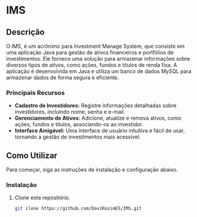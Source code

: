 # IMS

## Descrição

O IMS, é um acrônimo para Investment Manage System, que consiste em uma aplicação Java para gestão de ativos financeiros e portfólios de investimentos. Ele fornece uma solução para armazenar informações sobre diversos tipos de ativos, como ações, fundos e títulos de renda fixa. A aplicação é desenvolvida em Java e utiliza um banco de dados MySQL para armazenar dados de forma segura e eficiente.

### Principais Recursos

- **Cadastro de Investidores:** Registre informações detalhadas sobre investidores, incluindo nome, senha e e-mail.
- **Gerenciamento de Ativos:** Adicione, atualize e remova ativos, como ações, fundos e títulos, associando-os ao investidor.
- **Interface Amigável:** Uma interface de usuário intuitiva e fácil de usar, tornando a gestão de investimentos mais acessível.

## Como Utilizar

Para começar, siga as instruções de instalação e configuração abaixo.

### Instalação

1. Clone este repositório.
   ```bash
   git clone https://github.com/DaviRosimES/IMS.git
